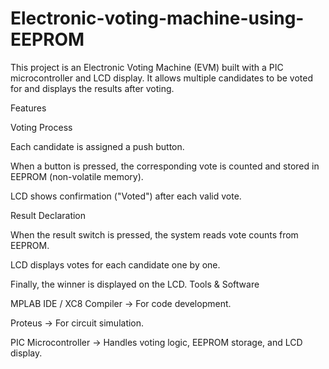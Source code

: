 # Electronic-voting-machine-using-EEPROM
This project is an Electronic Voting Machine (EVM) built with a PIC microcontroller and LCD display. It allows multiple candidates to be voted for and displays the results after voting.

 Features

Voting Process

Each candidate is assigned a push button.

When a button is pressed, the corresponding vote is counted and stored in EEPROM (non-volatile memory).

LCD shows confirmation ("Voted") after each valid vote.

Result Declaration

When the result switch is pressed, the system reads vote counts from EEPROM.

LCD displays votes for each candidate one by one.

Finally, the winner is displayed on the LCD.
Tools & Software

MPLAB IDE / XC8 Compiler → For code development.

Proteus → For circuit simulation.

PIC Microcontroller → Handles voting logic, EEPROM storage, and LCD display.
